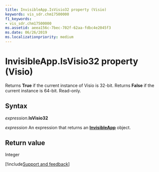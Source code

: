```yaml
---
title: InvisibleApp.IsVisio32 property (Visio)
keywords: vis_sdr.chm17500000
f1_keywords:
- vis_sdr.chm17500000
ms.assetid: aeea156c-7bec-702f-62aa-fdbc4e2045f3
ms.date: 06/26/2019
ms.localizationpriority: medium
---
```



# InvisibleApp.IsVisio32 property (Visio)

Returns **True** if the current instance of Visio is 32-bit. Returns **False** if the current instance is 64-bit. Read-only.


## Syntax

_expression_.**IsVisio32**

_expression_ An expression that returns an **[InvisibleApp](Visio.InvisibleApp.md)** object.


## Return value

Integer

[!include[Support and feedback](~/includes/feedback-boilerplate.md)]